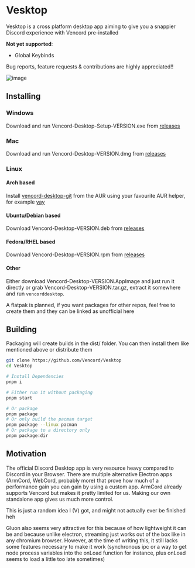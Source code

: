 # Vesktop

Vesktop is a cross platform desktop app aiming to give you a snappier Discord experience with Vencord pre-installed

**Not yet supported**:
- Global Keybinds

Bug reports, feature requests & contributions are highly appreciated!!

![image](https://user-images.githubusercontent.com/45497981/235024615-94565eaf-f412-4384-a3f5-d8cde7458f6d.png)

## Installing

### Windows

Download and run Vencord-Desktop-Setup-VERSION.exe from [releases](https://github.com/Vencord/Vesktop/releases/latest)

### Mac

Download and run Vencord-Desktop-VERSION.dmg from [releases](https://github.com/Vencord/Vesktop/releases/latest)

### Linux

#### Arch based

Install [vencord-desktop-git](https://aur.archlinux.org/packages/vencord-desktop-git) from the AUR using your favourite AUR helper, for example [yay](https://github.com/Jguer/yay)

#### Ubuntu/Debian based

Download Vencord-Desktop-VERSION.deb from [releases](https://github.com/Vencord/Vesktop/releases/latest)

#### Fedora/RHEL based

Download Vencord-Desktop-VERSION.rpm from [releases](https://github.com/Vencord/Vesktop/releases/latest)

#### Other

Either download Vencord-Desktop-VERSION.AppImage and just run it directly or grab Vencord-Desktop-VERSION.tar.gz, extract it somewhere and run `vencorddesktop`.

A flatpak is planned, if you want packages for other repos, feel free to create them and they can be linked as unofficial here

## Building

Packaging will create builds in the dist/ folder. You can then install them like mentioned above or distribute them

```sh
git clone https://github.com/Vencord/Vesktop
cd Vesktop

# Install Dependencies
pnpm i

# Either run it without packaging
pnpm start

# Or package
pnpm package
# Or only build the pacman target
pnpm package --linux pacman
# Or package to a directory only
pnpm package:dir
```

## Motivation

The official Discord Desktop app is very resource heavy compared to Discord in your Browser. There are multiple alternative Electron apps (ArmCord, WebCord, probably more) that prove how much of a performance gain you can gain by using a custom app. ArmCord already supports Vencord but makes it pretty limited for us. Making our own standalone app gives us much more control.

This is just a random idea I (V) got, and might not actually ever be finished heh

Gluon also seems very attractive for this because of how lightweight it can be and because unlike electron, streaming just works out of the box like in any chromium browser. However, at the time of writing this, it still lacks some features necessary to make it work (synchronous ipc or a way to get node process variables into the onLoad function for instance, plus onLoad seems to load a little too late sometimes)
